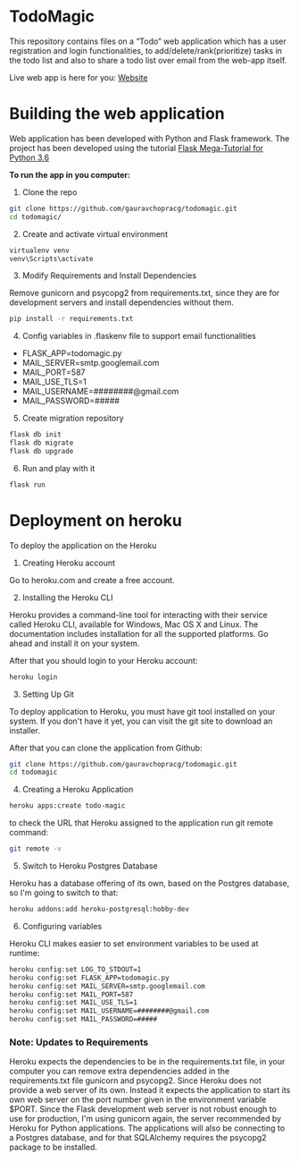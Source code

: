 # TodoMagic

This repository contains files on a “Todo” web application which has a user registration and login
functionalities, to add/delete/rank(prioritize) tasks in the todo list and also to share a todo list
over email from the web-app itself.

Live web app is here for you:
[Website](http://todomagic.herokuapp.com/)


# Building the web application

Web application has been developed with Python and Flask framework. The project has been developed using the tutorial [Flask Mega-Tutorial for Python 3.6](https://blog.miguelgrinberg.com/post/the-flask-mega-tutorial-part-i-hello-world)

**To run the app in you computer:**

1. Clone the repo

```bash
git clone https://github.com/gauravchopracg/todomagic.git
cd todomagic/
```

2. Create and activate virtual environment
```bash
virtualenv venv
venv\Scripts\activate
```

3. Modify Requirements and Install Dependencies

Remove gunicorn and psycopg2 from requirements.txt, since they are for development servers and install dependencies without them.

```bash
pip install -r requirements.txt
```

4. Config variables in .flaskenv file to support email functionalities
* FLASK_APP=todomagic.py
* MAIL_SERVER=smtp.googlemail.com
* MAIL_PORT=587
* MAIL_USE_TLS=1
* MAIL_USERNAME=########@gmail.com
* MAIL_PASSWORD=#####

5. Create migration repository

```bash
flask db init
flask db migrate
flask db upgrade
```

6. Run and play with it

```bash
flask run
```


# Deployment on heroku

To deploy the application on the Heroku

1. Creating Heroku account

Go to heroku.com and create a free account.

2. Installing the Heroku CLI

Heroku provides a command-line tool for interacting with their service called Heroku CLI, available for Windows, Mac OS X and Linux. The documentation includes installation for all the supported platforms. Go ahead and install it on your system.

After that you should login to your Heroku account:

```bash
heroku login
```

3. Setting Up Git

To deploy application to Heroku, you must have git tool installed on your system. If you don't have it yet, you can visit the git site to download an installer.

After that you can clone the application from Github:

```bash
git clone https://github.com/gauravchopracg/todomagic.git
cd todomagic
```

4. Creating a Heroku Application

```bash
heroku apps:create todo-magic
```

to check the URL that Heroku assigned to the application run git remote command:

```bash
git remote -v
```

5. Switch to Heroku Postgres Database

Heroku has a database offering of its own, based on the Postgres database, so I'm going to switch to that:

```bash
heroku addons:add heroku-postgresql:hobby-dev
```

6. Configuring variables

Heroku CLI makes easier to set environment variables to be used at runtime:
```bash
heroku config:set LOG_TO_STDOUT=1
heroku config:set FLASK_APP=todomagic.py
heroku config:set MAIL_SERVER=smtp.googlemail.com
heroku config:set MAIL_PORT=587
heroku config:set MAIL_USE_TLS=1
heroku config:set MAIL_USERNAME=########@gmail.com
heroku config:set MAIL_PASSWORD=#####
```

### Note: Updates to Requirements

Heroku expects the dependencies to be in the requirements.txt file, in your computer you can remove extra dependencies added in the requirements.txt file gunicorn and psycopg2. Since Heroku does not provide a web server of its own. Instead it expects the application to start its own web server on the port number given in the environment variable $PORT. Since the Flask development web server is not robust enough to use for production, I'm using gunicorn again, the server recommended by Heroku for Python applications. The applications will also be connecting to a Postgres database, and for that SQLAlchemy requires the psycopg2 package to be installed.
